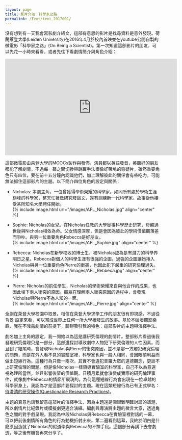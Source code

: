 ```yaml
---
layout: page
title: 影片介紹：科學家之路  
permalink: /Text/text_2017001/
---
```


沒有想到有一天我會寫影劇介紹文，這部有意思的影片是找尋資料是意外發現。荷蘭萊登大學(Leiden University)在2016年4月於校內首映並在youtube公開自製的微電影「科學家之路」(On Being a Scientist)。第一次知道這部影片的朋友，可以先花一小時來看看，或者先往下看劇情簡介與角色介紹：  

<iframe width="560" height="315" src="https://www.youtube.com/embed/tCgZSjoxF7c" frameborder="0" allowfullscreen></iframe>  
  
   
   
   
   
   
   
這部微電影由萊登大學的MOOCs製作與發佈，演員都以英語發音，英聽好的朋友都能了解劇情。不過每一幕之間切換與跳躍手法很像好萊塢的懸疑片，雖然重要角色只有四位，要在前十五分鐘內認識他們，加上理解彼此的關係會有些吃力，可能無法抓住這部影片的主題。以下簡介四位角色的設定與關係：

- Nicholas: 本劇主角，一位曾獲得學術榮耀的科學家，如同所有處於學術生涯巔峰的科學家，整天忙著做研究發論文，還有訓練新一代科學家。故事從他接受某所知名大學聘任開始。  
{% include image.html url="/images/AFL_Nicholas.jpg" align="center" %}

- Sophie: Nicholas的女兒。在Nicholas任教的大學從事科學歷史研究，母親過世後與Nicholas相依為命。父女情感深厚，但是會因為彼此的學術價值觀落差而爭吵。與另一位重要角色Rebecca是好朋友。  
{% include image.html url="/images/AFL_Sophie.jpg" align="center" %}

- Rebecca: Nicholas在新學校收的博士生，被Nicholas認為是有潛力的科學界明日之星。Rebecca對個人的科學生涯有很強的企圖，過強的企圖讓她捲入Nicholas與另一位重要角色Pierre的衝突，也因此犯下嚴重的研究倫理過失。  
{% include image.html url="/images/AFL_Rebbeca.jpg" align="center" %}
  
- Pierre: Nicholas的前任學生，Nicholas的學術榮耀來自與他合作的成果，也因此埋下兩人衝突的原因。觀眾在理解兩人衝突原因的過程中，會發現Nicholas與Pierre不為人知的一面。  
{% include image.html url="/images/AFL_Pierre.jpg" align="center" %}

全劇在萊登大學校園中取景，相信在萊登大學求學工作的朋友很有即視感。不過從背景 設定來看，可以當成世界上任何一所大學裡發生的故事。基於不破壞觀影樂趣，我在不洩露劇情的前提下，聊聊吸引我的特色：這部影片的主題與演繹手法。  
  
劇名加上主角的設定，我一開始以為這是講研究倫理的劇情片。整部影片看過後我發現研究倫理只是一部分，這部還探討導致劇中人物犯下研究倫理的人性因素。而且到了結尾時，會發現Nicholas與Pierre的衝突原因，並不是那一方觸犯研究倫理的問題，而是在外人看不見的實驗室裡，科學家也與一般人相同，會因眼前利益而做出短線行為。這種行為只做一兩次，其實不會違犯普羅大眾的道德觀念，更談不上研究倫理的問題。但是像Nicholas一樣領導實驗室的科學家，自己不以為意還視為理所當然，並且影響後輩的價值觀。日積月累就會演變成實際的研究倫理事件，就像劇中Rebecca的情節所展現的。為何這種短線行為會出現在一位卓越的科學家身上，我認為才是這部片要探討的主題。現在這類短線行為已有正式學名：[待澄清的研究操作(Questionable Research Practices)](https://www.cmu.edu/dietrich/sds/docs/loewenstein/MeasPrevalQuestTruthTelling.pdf)。  

主題的真意也讓我留意這部片的演繹手法，因為主題還是個很難明確討論的議題，所以劇情片比紀錄片或模擬劇更適合演繹。編劇與導演將主題的微言大意，透過角色之間的對手戲呈現。我認為中段Nicholas與Rebecca在實驗室裡對話的一幕，可以把前後劇情所有角色的行為動機折射出來。第二遍看到這幕，我終於明白是什麼原因造就了Nicholas的假道學與Rebecca的不擇手段。這個部分再講下去會劇透，等之後有機會再來分享了。   
